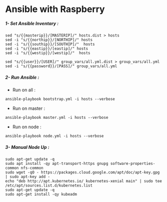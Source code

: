 # Ansible with Raspberry


##### 1- Set Ansible Inventary :
```
sed "s/{{masterip}}/[MASTERIP]/" hosts.dist > hosts 
sed -i "s/{{northip}}/[NORTHIP]/" hosts 
sed -i "s/{{southip}}/[SOUTHIP]/"  hosts 
sed -i "s/{{eastip}}/[eastip]/" hosts 
sed -i "s/{{westip}}/[westip]/"  hosts 

sed "s/{{user}}/[USER]/" group_vars/all.yml.dist > group_vars/all.yml
sed -i "s/{{password}}/[PASS]/" group_vars/all.yml
```

##### 2- Run Ansible :
* Run on all :
```
ansible-playbook bootstrap.yml -i hosts --verbose
```
* Run on master :
```
ansible-playbook master.yml -i hosts --verbose
```
* Run on node :
```
ansible-playbook node.yml -i hosts --verbose
```

##### 3- Manual Node Up :
```
sudo apt-get update -q
sudo apt install -qy apt-transport-https gnupg software-properties-common nfs-common
sudo wget -qO - https://packages.cloud.google.com/apt/doc/apt-key.gpg | sudo apt-key add -
echo "deb http://apt.kubernetes.io/ kubernetes-xenial main" | sudo tee /etc/apt/sources.list.d/kubernetes.list 
sudo apt-get update -q
sudo apt-get install -qy kubeadm
```